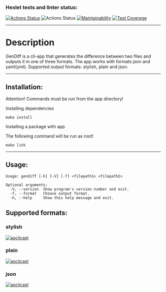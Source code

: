 ### Hexlet tests and linter status:
[![Actions Status](https://github.com/sapapck/frontend-project-46/workflows/hexlet-check/badge.svg)](https://github.com/sapapck/frontend-project-46/actions)
![Actions Status](https://github.com/sapapck/frontend-project-46/actions/workflows/node.yml/badge.svg)
[![Maintainability](https://api.codeclimate.com/v1/badges/c35eae4c694440ca7de6/maintainability)](https://codeclimate.com/github/sapapck/frontend-project-46/maintainability)
[![Test Coverage](https://api.codeclimate.com/v1/badges/c35eae4c694440ca7de6/test_coverage)](https://codeclimate.com/github/sapapck/frontend-project-46/test_coverage)

---

# Description

GenDiff is a cli-app that generates the difference between two files and outputs it in one of three formats.
The app works with formats json and yaml(yml).
Supported output formats: stylish, plain and json.

---
## Installation:

Attention! Commands must be run from the app directory!

Installing dependencies

```
make install
```

Installing a package with app

The following command will be run as root!

```
make link
```
---

## Usage:

```
Usage: gendiff [-h] [-V] [-f] <filepath1> <filepath2>

Optional arguments:
  -V, --version  Show program's version number and exit.
  -f, --format   Choose output format.
  -h, --help     Show this help message and exit.

```

## Supported formats:

### stylish
[![asciicast](https://asciinema.org/a/Sn8PhmeJLv3VIJhQ2MwbiXPiX)](https://asciinema.org/a/Sn8PhmeJLv3VIJhQ2MwbiXPiX) 

### plain
 [![asciicast](https://asciinema.org/a/ern1I0x8F4eMaaTJxXE8EDZFH)](https://asciinema.org/a/ern1I0x8F4eMaaTJxXE8EDZFH)

### json
 [![asciicast](https://asciinema.org/a/CqTMrrHt3KZHQHGogZ6H2AGOR)](https://asciinema.org/a/CqTMrrHt3KZHQHGogZ6H2AGOR)